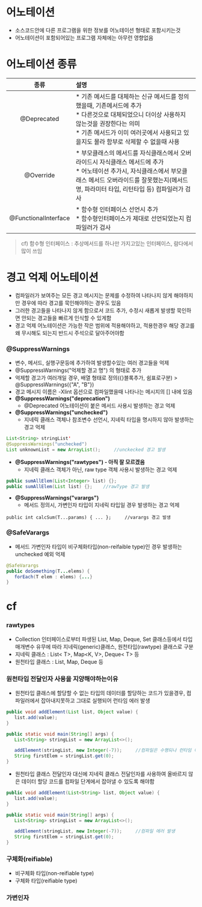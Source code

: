 # 어노테이션
* 소스코드안에 다른 프로그램을 위한 정보를 어노테이션 형태로 포함시키는것
* 어노테이션이 포함되어있는 프로그램 자체에는 아무런 영향없음
# 어노테이션 종류
| 종류 | 설명 |
|:-----:|:----|
|@Deprecated|* 기존 메서드를 대체하는 신규 메서드를 정의했을때, 기존메서드에 추가<br>* 다른것으로 대체되었으니 더이상 사용하지 않는것을 권장한다는 의미<br>* 기존 메서드가 이미 여러곳에서 사용되고 있을지도 몰라 함부로 삭제할 수 없을때 사용|
|@Override|* 부모클래스의 메서드를 자식클래스에서 오버라이드시 자식클래스 메서드에 추가<br>* 어노테이션 추가시, 자식클래스에서 부모클래스 메서드 오버라이드를 잘못했는지(메서드명, 파라미터 타입, 리턴타입 등) 컴파일러가 검사|
|@FunctionalInterface|* 함수형 인터페이스 선언시 추가<br>* 함수형인터페이스가 제대로 선언되었는지 컴파일러가  검사|

> cf) 함수형 인터페이스 : 추상메서드를 하나만 가지고있는 인터페이스, 람다에서 많이 쓰임
# 경고 억제 어노테이션
* 컴파일러가 보여주는 모든 경고 메시지는 문제를 수정하여 나타나지 않게 해야하지만 경우에 따라 경고를 묵인해야하는 경우도 있음
* 그러한 경고들을 나타나지 않게 함으로서 코드 추가, 수정시 새롭게 발생할 묵인하면 안되는 경고들을 빠르게 인식할 수 있게함
* 경고 억제 어노테이션은 가능한 작은 범위에 적용해야하고, 적용한경우 해당 경고를 왜 무시해도 되는지 반드시 주석으로 달아주어야함
### @SuppressWarnings
* 변수, 메서드, 실행구문등에 추가하여 발생할수있는 여러 경고들을 억제
* @SuppressWarnings("억제할 경고 명") 의 형태로 추가
* 억제할 경고가 여러개일 경우, 배열 형태로 정의({}블록추가, 쉼표로구분) > @SuppressWarnings({"A", "B"})
* 경고 메시지 이름은 -Xlint 옵션으로 컴파일했을때 나타나는 메시지의 [] 내에 있음
* **@SuppressWarnings("deprecation")**
   * @Deprecated 어노테이션이 붙은 메서드 사용시 발생하는 경고 억제
* **@SuppressWarnings("unchecked")**
   * 지네릭 클래스 객체나 참조변수 선언시, 지네릭 타입을 명시하지 않아 발생하는 경고 억제
```java
List<String> stringList'
@SuppressWarnings("unchecked")
List unknownList = new ArrayList();		//unckecked 경고 발생
```
* **@SuppressWarnings("rawtypes") - 아직 잘 모르겠음**
   * 지네릭 클래스 객체가 아닌, raw type 객체 사용시 발생하는 경고 억제
```java
public sumAllElem(List<Integer> list) {};
public sumAllElem(List list) {};	//rawType 경고 발생
```
* **@SuppressWarnings("varargs")**
   * 메서드 정의시, 가변인자 타입이 지네릭 타입일 경우 발생하는 경고 억제
```
public int calcSum(T...params) { ... };		//varargs 경고 발생
```
### @SafeVarargs
* 메서드 가변인자 타입이 비구체화타입(non-reifaible type)인 경우 발생하는 unchecked 예외 억제
```java
@SafeVarargs
public doSomething(T...elems) {
   forEach(T elem : elems) {...}
}
```
# cf
### rawtypes
* Collection 인터페이스로부터 파생된 List, Map, Deque, Set 클래스등에서 타입 매개변수 유무에 따라 지네릭(generic)클래스, 원천타입(rawtype) 클래스로 구분
* 지네릭 클래스 : List< T>, Map<K, V>, Deque< T> 등
* 원천타입 클래스 : List, Map, Deque 등
### 원천타입 전달인자 사용을 지양해야하는이유
* 원천타입 클래스에 할당할 수 없는 타입의 데이터를 할당하는 코드가 있을경우, 컴파일러에서 잡아내지못하고 그대로 실행되어 런타임 에러 발생
```java
public void addElement(List list, Object value) {
   list.add(value);
}

public static void main(String[] args) {
   List<String> stringList = new ArrayList<>();

   addElement(stringList, new Integer(-7));		//컴파일은 수행되나 런타임 에러 발생
   String firstElem = stringList.get(0);
}
```
* 원천타입 클래스 전달인자 대신에 지네릭 클래스 전달인자를 사용하여 올바르지 않은 데이터 할당 코드를 컴파일 단계에서 잡아낼 수 있도록 해야함
```java
public void addElement(List<String> list, Object value) {
   list.add(value);
}

public static void main(String[] args) {
   List<String> stringList = new ArrayList<>();

   addElement(stringList, new Integer(-7));		//컴파일 에러 발생
   String firstElem = stringList.get(0);
}
```
### 구체화(reifiable)
* 비구체화 타입(non-reifiable type) 
* 구체화 타입(reifiable type)

### 가변인자

<!--stackedit_data:
eyJoaXN0b3J5IjpbLTE4Njk4NTUzMjNdfQ==
-->